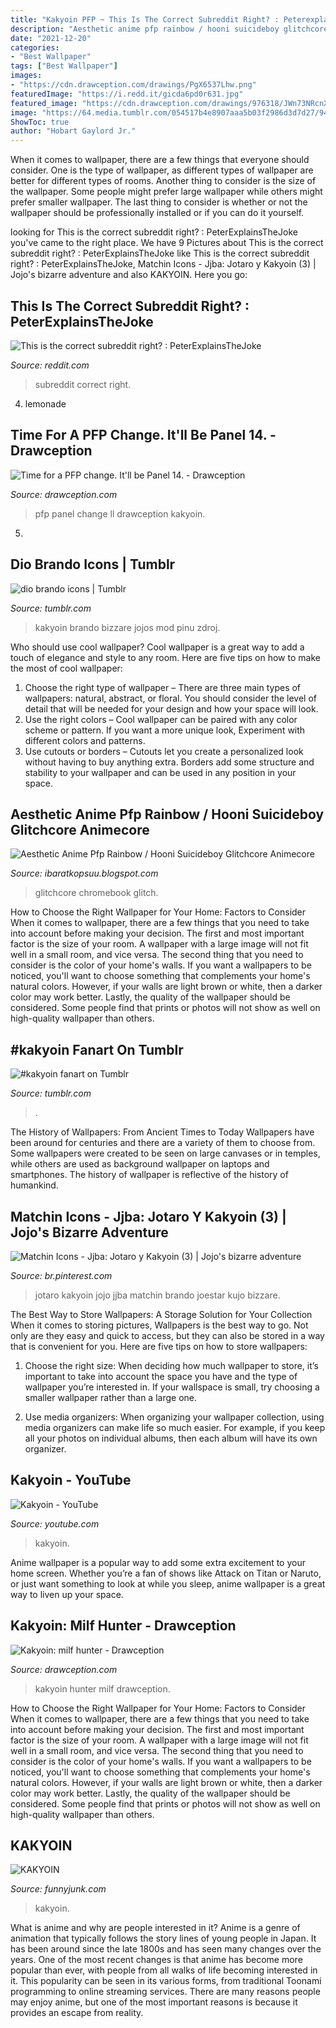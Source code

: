 ```yaml
---
title: "Kakyoin PFP ~ This Is The Correct Subreddit Right? : Peterexplainsthejoke"
description: "Aesthetic anime pfp rainbow / hooni suicideboy glitchcore animecore"
date: "2021-12-20"
categories:
- "Best Wallpaper"
tags: ["Best Wallpaper"]
images:
- "https://cdn.drawception.com/drawings/PgX6537Lhw.png"
featuredImage: "https://i.redd.it/gicda6pd0r631.jpg"
featured_image: "https://cdn.drawception.com/drawings/976318/JWn73NRcnX.png"
image: "https://64.media.tumblr.com/054517b4e8907aaa5b03f2986d3d7d27/9473cf645e030324-22/s500x750/0d516e4d27d7d47fb2eb643fc5712f66941a396e.png"
ShowToc: true
author: "Hobart Gaylord Jr."
---
```



When it comes to wallpaper, there are a few things that everyone should consider. One is the type of wallpaper, as different types of wallpaper are better for different types of rooms. Another thing to consider is the size of the wallpaper. Some people might prefer large wallpaper while others might prefer smaller wallpaper. The last thing to consider is whether or not the wallpaper should be professionally installed or if you can do it yourself.

	

		
looking for This is the correct subreddit right? : PeterExplainsTheJoke you've came to the right place. We have 9 Pictures about This is the correct subreddit right? : PeterExplainsTheJoke like This is the correct subreddit right? : PeterExplainsTheJoke, Matchin Icons - Jjba: Jotaro y Kakyoin (3) | Jojo&#039;s bizarre adventure and also KAKYOIN. Here you go:
		
    
## This Is The Correct Subreddit Right? : PeterExplainsTheJoke

<img loading=lazy src="https://i.redd.it/gicda6pd0r631.jpg" onerror="this.onerror=null;this.src='https://tse3.mm.bing.net/th?id=OIP.2ZwMDViYlaOS-Dtg_M8P6AHaEK&amp;pid=15.1';" alt="This is the correct subreddit right? : PeterExplainsTheJoke">

_Source: reddit.com_

>subreddit correct right. 

	

4. lemonade 

    
## Time For A PFP Change. It&#039;ll Be Panel 14. - Drawception

<img loading=lazy src="https://cdn.drawception.com/drawings/976318/JWn73NRcnX.png" onerror="this.onerror=null;this.src='https://tse2.mm.bing.net/th?id=OIP._uFMwmFTkbxmHRuYxW9ImQHaGL&amp;pid=15.1';" alt="Time for a PFP change. It&#039;ll be Panel 14. - Drawception">

_Source: drawception.com_

>pfp panel change ll drawception kakyoin. 

	

5.

    
## Dio Brando Icons | Tumblr

<img loading=lazy src="https://66.media.tumblr.com/0c3c07e1aeb5b8f102ec59c8c01725c4/139c0a2b6c8bdb8e-da/s640x960/27452ec6e722d3e18ebba44515f3f0d98205dfe5.jpg" onerror="this.onerror=null;this.src='https://tse1.mm.bing.net/th?id=OIP.EbIQIagi05i7lDgruZ9uuwHaHa&amp;pid=15.1';" alt="dio brando icons | Tumblr">

_Source: tumblr.com_

>kakyoin brando bizzare jojos mod pinu zdroj. 

	

Who should use cool wallpaper?
Cool wallpaper is a great way to add a touch of elegance and style to any room. Here are five tips on how to make the most of cool wallpaper: 
1) Choose the right type of wallpaper – There are three main types of wallpapers: natural, abstract, or floral. You should consider the level of detail that will be needed for your design and how your space will look. 
2) Use the right colors – Cool wallpaper can be paired with any color scheme or pattern. If you want a more unique look, Experiment with different colors and patterns. 
3) Use cutouts or borders – Cutouts let you create a personalized look without having to buy anything extra. Borders add some structure and stability to your wallpaper and can be used in any position in your space.

    
## Aesthetic Anime Pfp Rainbow / Hooni Suicideboy Glitchcore Animecore

<img loading=lazy src="https://i.pinimg.com/originals/a0/17/1d/a0171d39aef40d095f5ee2326e4a7dc1.jpg" onerror="this.onerror=null;this.src='https://tse1.mm.bing.net/th?id=OIP.8Nxqqa6Y2NkzZtKghOKqCAHaHr&amp;pid=15.1';" alt="Aesthetic Anime Pfp Rainbow / Hooni Suicideboy Glitchcore Animecore">

_Source: ibaratkopsuu.blogspot.com_

>glitchcore chromebook glitch. 

	

How to Choose the Right Wallpaper for Your Home: Factors to Consider
When it comes to wallpaper, there are a few things that you need to take into account before making your decision. The first and most important factor is the size of your room. A wallpaper with a large image will not fit well in a small room, and vice versa. 
The second thing that you need to consider is the color of your home's walls. If you want a wallpapers to be noticed, you'll want to choose something that complements your home's natural colors. However, if your walls are light brown or white, then a darker color may work better. 
Lastly, the quality of the wallpaper should be considered. Some people find that prints or photos will not show as well on high-quality wallpaper than others.

    
## #kakyoin Fanart On Tumblr

<img loading=lazy src="https://64.media.tumblr.com/054517b4e8907aaa5b03f2986d3d7d27/9473cf645e030324-22/s500x750/0d516e4d27d7d47fb2eb643fc5712f66941a396e.png" onerror="this.onerror=null;this.src='https://tse2.mm.bing.net/th?id=OIP.o00JKFxO9Nput6YLpMOPSwHaJ7&amp;pid=15.1';" alt="#kakyoin fanart on Tumblr">

_Source: tumblr.com_

>. 

	

The History of Wallpapers: From Ancient Times to Today
Wallpapers have been around for centuries and there are a variety of them to choose from. Some wallpapers were created to be seen on large canvases or in temples, while others are used as background wallpaper on laptops and smartphones. The history of wallpaper is reflective of the history of humankind.

    
## Matchin Icons - Jjba: Jotaro Y Kakyoin (3) | Jojo&#039;s Bizarre Adventure

<img loading=lazy src="https://i.pinimg.com/736x/6a/2f/98/6a2f9803f885ed788ce05eded4ecb2ae.jpg" onerror="this.onerror=null;this.src='https://tse1.mm.bing.net/th?id=OIP.kRx9AvKBwIIeSRpEqAskuQHaHa&amp;pid=15.1';" alt="Matchin Icons - Jjba: Jotaro y Kakyoin (3) | Jojo&#039;s bizarre adventure">

_Source: br.pinterest.com_

>jotaro kakyoin jojo jjba matchin brando joestar kujo bizzare. 

	

The Best Way to Store Wallpapers: A Storage Solution for Your Collection
When it comes to storing pictures, Wallpapers is the best way to go. Not only are they easy and quick to access, but they can also be stored in a way that is convenient for you. Here are five tips on how to store wallpapers:
1) Choose the right size: When deciding how much wallpaper to store, it’s important to take into account the space you have and the type of wallpaper you’re interested in. If your wallspace is small, try choosing a smaller wallpaper rather than a large one.

2) Use media organizers: When organizing your wallpaper collection, using media organizers can make life so much easier. For example, if you keep all your photos on individual albums, then each album will have its own organizer.

    
## Kakyoin - YouTube

<img loading=lazy src="https://i.ytimg.com/vi/KaIWxU5vbmw/maxresdefault.jpg" onerror="this.onerror=null;this.src='https://tse3.mm.bing.net/th?id=OIP.vuH9cmQ0Ewau_buKfef8gwHaEK&amp;pid=15.1';" alt="Kakyoin - YouTube">

_Source: youtube.com_

>kakyoin. 

	

Anime wallpaper is a popular way to add some extra excitement to your home screen. Whether you’re a fan of shows like Attack on Titan or Naruto, or just want something to look at while you sleep, anime wallpaper is a great way to liven up your space.

    
## Kakyoin: Milf Hunter - Drawception

<img loading=lazy src="https://cdn.drawception.com/drawings/PgX6537Lhw.png" onerror="this.onerror=null;this.src='https://tse2.mm.bing.net/th?id=OIP.LRFJ7su2GuxbnjGW7ctA5AAAAA&amp;pid=15.1';" alt="Kakyoin: milf hunter - Drawception">

_Source: drawception.com_

>kakyoin hunter milf drawception. 

	

How to Choose the Right Wallpaper for Your Home: Factors to Consider
When it comes to wallpaper, there are a few things that you need to take into account before making your decision. The first and most important factor is the size of your room. A wallpaper with a large image will not fit well in a small room, and vice versa. 
The second thing that you need to consider is the color of your home's walls. If you want a wallpapers to be noticed, you'll want to choose something that complements your home's natural colors. However, if your walls are light brown or white, then a darker color may work better. 
Lastly, the quality of the wallpaper should be considered. Some people find that prints or photos will not show as well on high-quality wallpaper than others.

    
## KAKYOIN

<img loading=lazy src="https://memestatic.fjcdn.com/pictures/Kakyoin_312a08_6329947.jpg" onerror="this.onerror=null;this.src='https://tse2.mm.bing.net/th?id=OIP.MSoIOQcrNjJUilkly9coYQHaGu&amp;pid=15.1';" alt="KAKYOIN">

_Source: funnyjunk.com_

>kakyoin. 

	

What is anime and why are people interested in it?
Anime is a genre of animation that typically follows the story lines of young people in Japan. It has been around since the late 1800s and has seen many changes over the years. One of the most recent changes is that anime has become more popular than ever, with people from all walks of life becoming interested in it. This popularity can be seen in its various forms, from traditional Toonami programming to online streaming services. There are many reasons people may enjoy anime, but one of the most important reasons is because it provides an escape from reality.

